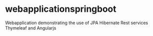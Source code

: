 # webapplicationspringboot
Webapplication demonstrating the use of JPA Hibernate Rest services Thymeleaf and Angularjs
